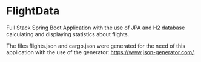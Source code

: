# FlightData
Full Stack Spring Boot Application with the use of JPA and H2 database calculating and displaying statistics about flights. 

The files flights.json and cargo.json were generated for the need of this application with the use of the generator: https://www.json-generator.com/.


